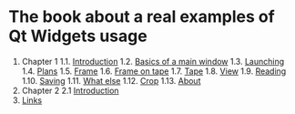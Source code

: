 # The book about a real examples of Qt Widgets usage

1. Chapter 1
  1.1. [Introduction](chapter01/intro.md)
  1.2. [Basics of a main window](chapter01/mainwindow-basics.md)
  1.3. [Launching](chapter01/launching.md)
  1.4. [Plans](chapter01/plans.md)
  1.5. [Frame](chapter01/frame.md)
  1.6. [Frame on tape](chapter01/frame-on-tape.md)
  1.7. [Tape](chapter01/tape.md)
  1.8. [View](chapter01/view.md)
  1.9. [Reading](chapter01/reading.md)
  1.10. [Saving](chapter01/saving-of-removed-frames.md)
  1.11. [What else](chapter01/what-else.md)
  1.12. [Crop](chapter01/crop.md)
  1.13. [About](chapter01/about.md)
2. Chapter 2
  2.1 [Introduction](chapter02/intro.md)
3. [Links](links.md)
